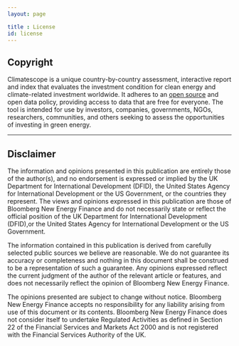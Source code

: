 ```yaml
---
layout: page

title : License
id: license
---
```


## Copyright
Climatescope is a unique country-by-country assessment, interactive report and index that evaluates the investment condition for clean energy and climate-related investment worldwide. It adheres to an [open source](http://choosealicense.com/licenses/gpl-3.0/) and open data policy, providing access to data that are free for everyone. The tool is intended for use by investors, companies, governments, NGOs, researchers, communities, and others seeking to assess the opportunities of investing in green energy.

***

## Disclaimer
The information and opinions presented in this publication are entirely those of the author(s), and no endorsement is expressed or implied by the UK Department for International Development (DFID), the United States Agency for International Development or the US Government, or the countries they represent. The views and opinions expressed in this publication are those of Bloomberg New Energy Finance and do not necessarily state or reflect the official position of the UK Department for International Development (DFID),or the United States Agency for International Development or the US Government.

The information contained in this publication is derived from carefully selected public sources we believe are reasonable. We do not guarantee its accuracy or completeness and nothing in this document shall be construed to be a representation of such a guarantee. Any opinions expressed reflect the current judgment of the author of the relevant article or features, and does not necessarily reflect the opinion of Bloomberg New Energy Finance.

The opinions presented are subject to change without notice. Bloomberg New Energy Finance accepts no responsibility for any liability arising from use of this document or its contents. Bloomberg New Energy Finance does not consider itself to undertake Regulated Activities as defined in Section 22 of the Financial Services and Markets Act 2000 and is not registered with the Financial Services Authority of the UK.
